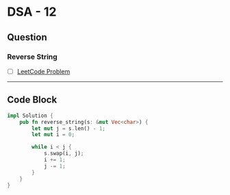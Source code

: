 # DSA - 12

## Question

### Reverse String

- [ ] [LeetCode Problem](https://leetcode.com/problems/rotate-array/)

---

## Code Block

```rust
impl Solution {
    pub fn reverse_string(s: &mut Vec<char>) {
        let mut j = s.len() - 1;
        let mut i = 0;

        while i < j {
            s.swap(i, j);
            i += 1;
            j -= 1;
        }
    }
}

```

<!-- ## Code Image

![alt text](image.png) -->
